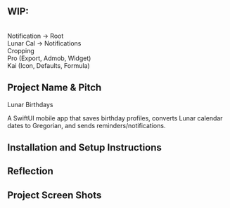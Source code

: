 ## WIP:
<br>
Notification -> Root
<br>
Lunar Cal -> Notifications
<br>
Cropping
<br>
Pro (Export, Admob, Widget)
<br>
Kai (Icon, Defaults, Formula)


## Project Name & Pitch

Lunar Birthdays

A SwiftUI mobile app that saves birthday profiles, converts Lunar calendar dates to Gregorian, and sends reminders/notifications.

## Installation and Setup Instructions


## Reflection


## Project Screen Shots
